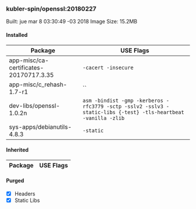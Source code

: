 ### kubler-spin/openssl:20180227

Built: jue mar  8 03:30:49 -03 2018
Image Size: 15.2MB

#### Installed
Package | USE Flags
--------|----------
app-misc/ca-certificates-20170717.3.35 | `-cacert -insecure`
app-misc/c_rehash-1.7-r1 | ``
dev-libs/openssl-1.0.2n | `asm -bindist -gmp -kerberos -rfc3779 -sctp -sslv2 -sslv3 -static-libs {-test} -tls-heartbeat -vanilla -zlib`
sys-apps/debianutils-4.8.3 | `-static`
#### Inherited
Package | USE Flags
--------|----------
#### Purged
- [x] Headers
- [x] Static Libs
